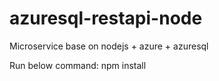 # azuresql-restapi-node
Microservice base on nodejs + azure + azuresql

Run below command:
npm install